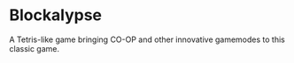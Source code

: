 # Blockalypse
A Tetris-like game bringing CO-OP and other innovative gamemodes to this classic game.